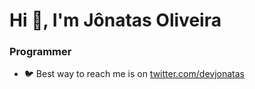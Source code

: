 # Hi 👋, I'm Jônatas Oliveira
### Programmer


- 🐦 Best way to reach me is on [twitter.com/devjonatas](https://twitter.com/devjonatas)


